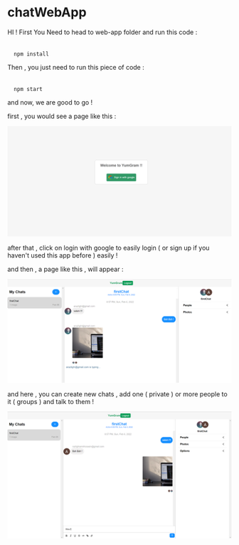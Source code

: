 # chatWebApp

HI ! First You Need to head to web-app folder and run this code :

<code>
  npm install 
</code>

Then , you just need to run this piece of code :

<code>
  npm start
</code>

and now, we are good to go !

first , you would see a page like this :

![first_page](https://github.com/AmirHossein-nr/chatWebApp/blob/main/first_page.png)

after that , click on login with google to easily login ( or sign up if you haven't used this app before ) easily !

and then , a page like this , will appear :

![second_page](https://github.com/AmirHossein-nr/chatWebApp/blob/main/second_page.png)

and here , you can create new chats , add one ( private ) or more people to it ( groups ) and talk to them !

![third_page](https://github.com/AmirHossein-nr/chatWebApp/blob/main/third_page.png)
